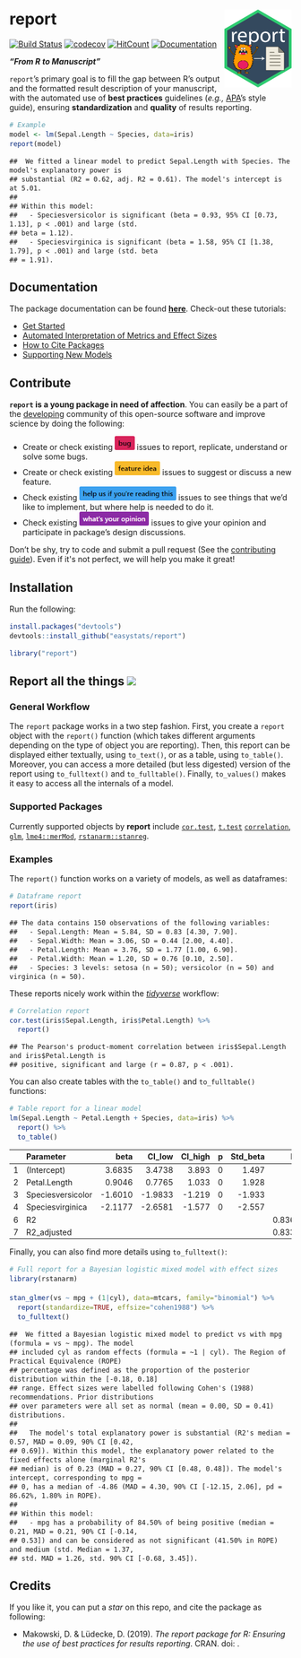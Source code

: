 
# report <img src='man/figures/logo.png' align="right" height="139" />

[![Build
Status](https://travis-ci.org/easystats/report.svg?branch=master)](https://travis-ci.org/easystats/report)
[![codecov](https://codecov.io/gh/easystats/report/branch/master/graph/badge.svg)](https://codecov.io/gh/easystats/report)
[![HitCount](http://hits.dwyl.io/easystats/report.svg)](http://hits.dwyl.io/easystats/report)
[![Documentation](https://img.shields.io/badge/documentation-report-orange.svg?colorB=E91E63)](https://easystats.github.io/report/)

***“From R to Manuscript”***

`report`’s primary goal is to fill the gap between R’s output and the
formatted result description of your manuscript, with the automated use
of **best practices** guidelines (*e.g.,*
[APA](https://www.apastyle.org/)’s style guide), ensuring
**standardization** and **quality** of results reporting.

``` r
# Example
model <- lm(Sepal.Length ~ Species, data=iris)
report(model)
```

    ##  We fitted a linear model to predict Sepal.Length with Species. The model's explanatory power is
    ## substantial (R2 = 0.62, adj. R2 = 0.61). The model's intercept is at 5.01.
    ## 
    ## Within this model: 
    ##   - Speciesversicolor is significant (beta = 0.93, 95% CI [0.73, 1.13], p < .001) and large (std.
    ## beta = 1.12).
    ##   - Speciesvirginica is significant (beta = 1.58, 95% CI [1.38, 1.79], p < .001) and large (std. beta
    ## = 1.91).

## Documentation

The package documentation can be found
[**here**](https://easystats.github.io/report/). Check-out these
tutorials:

  - [Get
    Started](https://easystats.github.io/report/articles/report.html)
  - [Automated Interpretation of Metrics and Effect
    Sizes](https://easystats.github.io/report/articles/interpret_metrics.html)
  - [How to Cite
    Packages](https://easystats.github.io/report/articles/cite_packages.html)
  - [Supporting New
    Models](https://easystats.github.io/report/articles/supporting_new_models.html)

## Contribute

**`report` is a young package in need of affection**. You can easily be
a part of the [developing](.github/CONTRIBUTING.md) community of this
open-source software and improve science by doing the following:

  - Create or check existing
    <a href=https://github.com/easystats/report/issues><img src="man/figures/issue_bug.png" height="25"></a>
    issues to report, replicate, understand or solve some bugs.
  - Create or check existing
    <a href=https://github.com/easystats/report/issues><img src="man/figures/issue_featureidea.png" height="25"></a>
    issues to suggest or discuss a new feature.
  - Check existing
    <a href=https://github.com/easystats/report/issues><img src="man/figures/issue_help.png" height="25"></a>
    issues to see things that we’d like to implement, but where help is
    needed to do it.
  - Check existing
    <a href=https://github.com/easystats/report/issues><img src="man/figures/issue_opinion.png" height="25"></a>
    issues to give your opinion and participate in package’s design
    discussions.

Don’t be shy, try to code and submit a pull request (See the
[contributing guide](.github/CONTRIBUTING.md)). Even if it's not
perfect, we will help you make it great\!

## Installation

Run the following:

``` r
install.packages("devtools")
devtools::install_github("easystats/report")
```

``` r
library("report")
```

## Report all the things <a href=https://easystats.github.io/Psycho.jl/latest/><img src="https://www.memecreator.org/static/images/templates/2776.jpg" height="100"></a>

### General Workflow

The `report` package works in a two step fashion. First, you create a `report` object with
the `report()` function (which takes different arguments depending on the type of object you are
reporting). Then, this report can be displayed either textually, using `to_text()`, or as a table,
using `to_table()`. Moreover, you can access a more detailed (but less digested) version of the
report using `to_fulltext()` and `to_fulltable()`. Finally, `to_values()` makes it easy to access
all the internals of a model.

### Supported Packages

Currently supported objects by **report** include
[`cor.test`](https://stat.ethz.ch/R-manual/R-patched/library/stats/html/cor.test.html),
[`t.test`](https://stat.ethz.ch/R-manual/R-devel/library/stats/html/t.test.html)
[`correlation`](https://github.com/easystats/correlation),
[`glm`](https://stat.ethz.ch/R-manual/R-devel/library/stats/html/glm.html),
[`lme4::merMod`](https://github.com/lme4/lme4/),
[`rstanarm::stanreg`](https://github.com/stan-dev/rstanarm).

### Examples

The `report()` function works on a variety of models, as well as
dataframes:

``` r
# Dataframe report
report(iris)
```

    ## The data contains 150 observations of the following variables:
    ##   - Sepal.Length: Mean = 5.84, SD = 0.83 [4.30, 7.90].
    ##   - Sepal.Width: Mean = 3.06, SD = 0.44 [2.00, 4.40].
    ##   - Petal.Length: Mean = 3.76, SD = 1.77 [1.00, 6.90].
    ##   - Petal.Width: Mean = 1.20, SD = 0.76 [0.10, 2.50].
    ##   - Species: 3 levels: setosa (n = 50); versicolor (n = 50) and virginica (n = 50).

These reports nicely work within the
[*tidyverse*](https://github.com/tidyverse) workflow:

``` r
# Correlation report
cor.test(iris$Sepal.Length, iris$Petal.Length) %>% 
  report()
```

    ## The Pearson's product-moment correlation between iris$Sepal.Length and iris$Petal.Length is
    ## positive, significant and large (r = 0.87, p < .001).

You can also create tables with the `to_table()` and `to_fulltable()`
functions:

``` r
# Table report for a linear model
lm(Sepal.Length ~ Petal.Length + Species, data=iris) %>% 
  report() %>% 
  to_table()
```

|   | Parameter         |     beta |  CI\_low | CI\_high | p | Std\_beta |    Fit |
| - | :---------------- | -------: | -------: | -------: | -: | --------: | -----: |
| 1 | (Intercept)       |   3.6835 |   3.4738 |    3.893 | 0 |     1.497 |        |
| 2 | Petal.Length      |   0.9046 |   0.7765 |    1.033 | 0 |     1.928 |        |
| 3 | Speciesversicolor | \-1.6010 | \-1.9833 |  \-1.219 | 0 |   \-1.933 |        |
| 4 | Speciesvirginica  | \-2.1177 | \-2.6581 |  \-1.577 | 0 |   \-2.557 |        |
| 6 | R2                |          |          |          |   |           | 0.8367 |
| 7 | R2\_adjusted      |          |          |          |   |           | 0.8334 |

Finally, you can also find more details using `to_fulltext()`:

``` r
# Full report for a Bayesian logistic mixed model with effect sizes
library(rstanarm)

stan_glmer(vs ~ mpg + (1|cyl), data=mtcars, family="binomial") %>% 
  report(standardize=TRUE, effsize="cohen1988") %>% 
  to_fulltext()
```

    ##  We fitted a Bayesian logistic mixed model to predict vs with mpg (formula = vs ~ mpg). The model
    ## included cyl as random effects (formula = ~1 | cyl). The Region of Practical Equivalence (ROPE)
    ## percentage was defined as the proportion of the posterior distribution within the [-0.18, 0.18]
    ## range. Effect sizes were labelled following Cohen's (1988) recommendations. Prior distributions
    ## over parameters were all set as normal (mean = 0.00, SD = 0.41) distributions.
    ## 
    ##   The model's total explanatory power is substantial (R2's median = 0.57, MAD = 0.09, 90% CI [0.42,
    ## 0.69]). Within this model, the explanatory power related to the fixed effects alone (marginal R2's
    ## median) is of 0.23 (MAD = 0.27, 90% CI [0.48, 0.48]). The model's intercept, corresponding to mpg =
    ## 0, has a median of -4.86 (MAD = 4.30, 90% CI [-12.15, 2.06], pd = 86.62%, 1.80% in ROPE).
    ## 
    ## Within this model: 
    ##   - mpg has a probability of 84.50% of being positive (median = 0.21, MAD = 0.21, 90% CI [-0.14,
    ## 0.53]) and can be considered as not significant (41.50% in ROPE) and medium (std. Median = 1.37,
    ## std. MAD = 1.26, std. 90% CI [-0.68, 3.45]).

## Credits

If you like it, you can put a *star* on this repo, and cite the package
as following:

  - Makowski, D. & Lüdecke, D. (2019). *The report package for R:
    Ensuring the use of best practices for results reporting*. CRAN.
    doi: .
